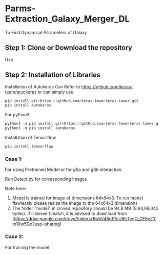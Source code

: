 
# Parms-Extraction_Galaxy_Merger_DL

To Find Dynamical Parameters of Galaxy 

## Step 1: Clone or Download the repository
Use 

## Step 2: Installation of Libraries 
Installation of Autokeras
Can Refer to https://github.com/keras-team/autokeras
or can simply use 
```python
pip install git+https://github.com/keras-team/keras-tuner.git
pip install autokeras
```
For python3
```python
python3 -m pip install git+https://github.com/keras-team/keras-tuner.git
python3 -m pip install autokeras
```
Installation of Tensorflow
```python
pip install tensorflow
```

### Case 1: 
For using Pretrained Model or for gSa and gSb interaction: 

Run Detect.py for corresponding Images 

Note here:
1. Model is trained for Image of dimensions 64x64x3. To run model flawlessly please resize the image to the 64x64x3 dimensions
2. The folder "model" in cloned repository should be 94.8 MB (9,94,96,042 bytes). If it dosen't match, it is advised to download from [https://drive.google.com/drive/folders/1lwhV48n1PcURtrTygO_GF8nZYm1Xw5Go?usp=sharing]

### Case 2:
For training the model 
